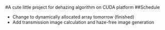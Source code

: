 #A cute little project for dehazing algorithm on CUDA platform
##Schedule
+ Change to dynamically allocated array tomorrow (finished)
+ Add transmission image calculation and haze-free image generation

